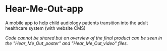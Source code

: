 # Hear-Me-Out-app

A mobile app to help child audiology patients transition into the adult healthcare system (with website CMS)

*Code cannot be shared but an overview of the final product can be seen in the "Hear_Me_Out_poster" and "Hear_Me_Out_video" files.*
